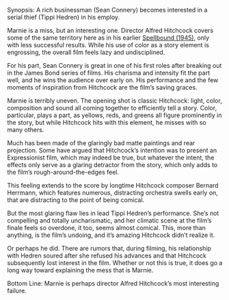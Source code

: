 Synopsis: A rich businessman (Sean Connery) becomes interested in a serial thief (Tippi Hedren) in his employ.

Marnie is a miss, but an interesting one.  Director Alfred Hitchcock covers some of the same territory here as in his earlier <a href="/browse/reviews/spellbound-1945/">Spellbound (1945)</a>, only with less successful results.  While his use of color as a story element is engrossing, the overall film feels lazy and undisciplined.

For his part, Sean Connery is great in one of his first roles after breaking out in the James Bond series of films.  His charisma and intensity fit the part well, and he wins the audience over early on. His performance and the few moments of inspiration from Hitchcock are the film’s saving graces.

Marnie is terribly uneven.  The opening shot is classic Hitchcock: light, color, composition and sound all coming together to efficiently tell a story. Color, particular, plays a part, as yellows, reds, and greens all figure prominently in the story, but while Hitchcock hits with this element, he misses with so many others.

Much has been made of the glaringly bad matte paintings and rear projection.  Some have argued that Hitchcock’s intention was to present an Expressionist film, which may indeed be true, but whatever the intent, the effects only serve as a glaring detractor from the story, which only adds to the film’s rough-around-the-edges feel.

This feeling extends to the score by longtime Hitchcock composer Bernard Herrmann, which features numerous, distracting orchestra swells early on, that are distracting to the point of being comical.

But the most glaring flaw lies in lead Tippi Hedren’s performance. She’s not compelling and totally uncharismatic, and her climatic scene at the film’s finale feels so overdone, it too, seems almost comical.  This, more than anything, is the film’s undoing, and it’s amazing Hitchcock didn’t realize it.

Or perhaps he did.  There are rumors that, during filming, his relationship with Hedren soured after she refused his advances and that Hitchcock subsequently lost interest in the film.  Whether or not this is true, it does go a long way toward explaining the mess that is Marnie.

Bottom Line: Marnie is perhaps director Alfred Hitchcock’s most interesting failure.
